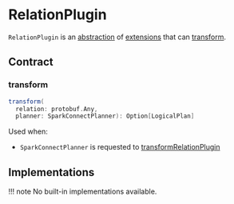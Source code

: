 # RelationPlugin

`RelationPlugin` is an [abstraction](#contract) of [extensions](#implementations) that can [transform](#transform).

## Contract

### <span id="transform"> transform

```scala
transform(
  relation: protobuf.Any,
  planner: SparkConnectPlanner): Option[LogicalPlan]
```

Used when:

* `SparkConnectPlanner` is requested to [transformRelationPlugin](SparkConnectPlanner.md#transformRelationPlugin)

## Implementations

!!! note
    No built-in implementations available.
